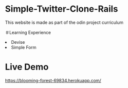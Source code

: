 # Simple-Twitter-Clone-Rails

This website is made as part of the odin project curriculum

＃Learning Experience

<li>Devise</li>
<li>Simple Form</li>


# Live Demo

https://blooming-forest-69834.herokuapp.com/
